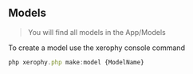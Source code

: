 ## Models


>You will find all models in the App/Models


To create a model use the xerophy console command

```javascript
php xerophy.php make:model {ModelName}
```
